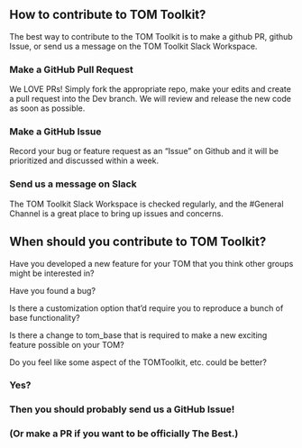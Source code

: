 ## How to contribute to TOM Toolkit?

The best way to contribute to the TOM Toolkit is to make a github PR, github Issue, or send us a message on the TOM Toolkit Slack Workspace.

### Make a GitHub Pull Request
We LOVE PRs!  Simply fork the appropriate repo, make your edits and create a pull request into the Dev branch. We will review and release the new code as soon as possible.

### Make a GitHub Issue
Record your bug or feature request as an “Issue” on Github and it will be prioritized and discussed within a week.

### Send us a message on Slack
The TOM Toolkit Slack Workspace is checked regularly, and the #General Channel is a great place to bring up issues and concerns.

## When should you contribute to TOM Toolkit?

Have you developed a new feature for your TOM that you think other groups might be interested in?

Have you found a bug?

Is there a customization option that’d require you to reproduce a bunch of base functionality?

Is there a change to tom_base that is required to make a new exciting feature possible on your TOM?

Do you feel like some aspect of the TOMToolkit, etc. could be better?

### Yes?
### Then you should probably send us a GitHub Issue! 
### (Or make a PR if you want to be officially The Best.)
